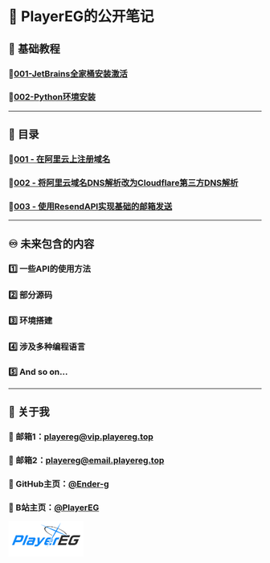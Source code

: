 # 💫 PlayerEG的公开笔记

## 🔷 基础教程

### 🔹[001-JetBrains全家桶安装激活](MD/foundation/001-JetBrains全家桶安装激活.md)

### 🔹[002-Python环境安装](MD/foundation/002-Python环境安装.md)

---

## 🔶 目录

### 🔸[001 - 在阿里云上注册域名](MD/001%20-%20在阿里云上注册域名.md)

### 🔸[002 - 将阿里云域名DNS解析改为Cloudflare第三方DNS解析](MD/002%20-%20将阿里云域名DNS解析改为Cloudflare第三方DNS解析.md)

### 🔸[003 - 使用ResendAPI实现基础的邮箱发送](MD/003%20-%20使用ResendAPI实现基础的邮箱发送.md)

---

## ♾️ 未来包含的内容

### 1️⃣ 一些API的使用方法

### 2️⃣ 部分源码

### 3️⃣ 环境搭建

### 4️⃣ 涉及多种编程语言

### 5️⃣ And so on...

---

## 💫 关于我

### 💠 邮箱1：<playereg@vip.playereg.top>

### 💠 邮箱2：<playereg@email.playereg.top>

### 💠 GitHub主页：[@Ender-g](https://github.com/ender-g)

### 💠 B站主页：[@PlayerEG](https://space.bilibili.com/520500365)

<img src="./img/mylogo.png" width="150">